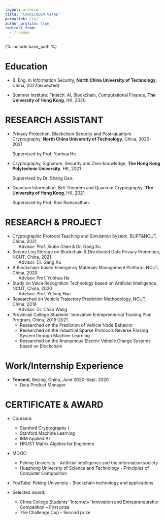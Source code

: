 ```yaml
---
layout: archive
title: "CURRICULUM VITAE"
permalink: /cv/
author_profile: true
redirect_from:
  - /resume
---
```


{% include base_path %}

Education
======
* B. Eng. in Information Security, **North China University of Technology**, China, 2022(expected)
                                                                 
* Summer Institute: Fintech: AI, Blockchain, Computational Finance, **The University of Hong Kong**, HK, 2020


RESEARCH ASSISTANT
======
* Privacy Protection, Blockchain Security and Post-quantum Cryptography, **North China University of Technology**, China, 2020-2021

  Supervised by Prof. Yunhua He.

* Cryptography, Signature, Security and Zero-knowledge, **The Hong Kong Polytechnic University**, HK, 2021

  Supervised by Dr. Shang Gao.

* Quantum Information, Bell Theorem and Quantum Cryptography, **The University of Hong Kong**, HK, 2021

  Supervised by Prof. Ravi Ramanathan.

RESEARCH & PROJECT
======
 * Cryptographic Protocol Teaching and Simulation System, BUPT&NCUT, China, 2021  
  &nbsp;&nbsp;&nbsp;&nbsp;&nbsp;Advisor: Prof. Xiubo Chen & Dr. Gang Xu  
 * Secure Log Storage on Blockchain & Distributed Data Privacy Protection, NCUT, China, 2021  
  &nbsp;&nbsp;&nbsp;&nbsp;&nbsp;Advisor: Dr. Gang Xu  
*  A Blockchain-based Emergency Materials Management Platform, NCUT, China, 2020  
  &nbsp;&nbsp;&nbsp;&nbsp;&nbsp;Advisor: Prof. Yunhua He  
*  Study on Voice Recognition Technology based on Artificial Intelligence, NCUT, China, 2020  
  &nbsp;&nbsp;&nbsp;&nbsp;&nbsp;Advisor: Prof. Yulong Han  
*  Researched on Vehicle Trajectory Prediction Methodology, NCUT, China, 2019  
  &nbsp;&nbsp;&nbsp;&nbsp;&nbsp;Advisor: Dr. Chao Wang  
* Provincial College Students’ Innovative Entrepreneurial Training Plan Program, China, 2019-2021  
  *   Researched on the Prediction of Vehicle Node Behavior                                                        
  *   Researched on the Industrial Sparse Protocols Reverse Parsing System through Machine Learning  
  *   Researched on the Anonymous Electric Vehicle Charge Systems based on Blockchain

Work/Internship Experience
======
  *  **Tencent**, Beijing, China, June 2020-Sept. 2020  
      *    Data Product Manager


CERTIFICATE & AWARD 
======
* Coursera:
   * Stanford Cryptography I  
   * Stanford Machine Learning
   * IBM Applied AI 
   * HKUST Matrix Algebra for Engineers

* MOOC: 
    *   Peking University - Artificial intelligence and the information society
    *   Huazhong University of Science and Technology - Principles of Computer Composition


* YouTube: Peking University - Blockchain technology and applications
 


* Selected award:
    *  China College Students’ ‘Internet+’ Innovation and Entrepreneurship Competition – First prize
    *  The Challenge Cup – Second prize


